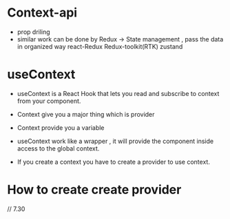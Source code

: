 # Context-api
- prop driling 
- similar work can be done by
Redux -> State management , pass the data in organized way
react-Redux
Redux-toolkit(RTK)
zustand

# useContext
- useContext is a React Hook that lets you read and subscribe to context from your component.

- Context give you a major thing which is provider
- Context provide you a variable 
- useContext work like a wrapper , it will provide the component inside access to the global context. 
- If you create a context you have to create a provider to use context.

# How to create create provider

// 7.30